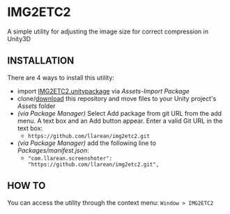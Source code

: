 # IMG2ETC2

A simple utility for adjusting the image size for correct compression in Unity3D

## INSTALLATION

There are 4 ways to install this utility:

- import [IMG2ETC2.unitypackage](https://github.com/llarean/img2etc2/releases) via *Assets-Import Package*
- clone/[download](https://github.com/llarean/img2etc2/archive/master.zip) this repository and move files to your Unity project's *Assets* folder
- *(via Package Manager)* Select Add package from git URL from the add menu. A text box and an Add button appear. Enter a valid Git URL in the text box:
    - `https://github.com/llarean/img2etc2.git`
- *(via Package Manager)* add the following line to *Packages/manifest.json*:
    - `"com.llarean.screenshoter": "https://github.com/llarean/img2etc2.git",`

## HOW TO

You can access the utility through the context menu:
`Window > IMG2ETC2`